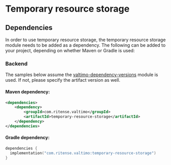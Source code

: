 # Temporary resource storage

## Dependencies

In order to use temporary resource storage, the temporary resource storage module needs to be added as a dependency. The
following can be added to your project, depending on whether Maven or Gradle is used:

### Backend
The samples below assume the [valtimo-dependency-versions](valtimo-dependency-versions.md) module is used.
If not, please specify the artifact version as well.

#### Maven dependency:
```xml
<dependencies>
    <dependency>
        <groupId>com.ritense.valtimo</groupId>
        <artifactId>temporary-resource-storage</artifactId>
    </dependency>
</dependencies>
```

#### Gradle dependency:
```kotlin
dependencies {
  implementation("com.ritense.valtimo:temporary-resource-storage")
}
```
